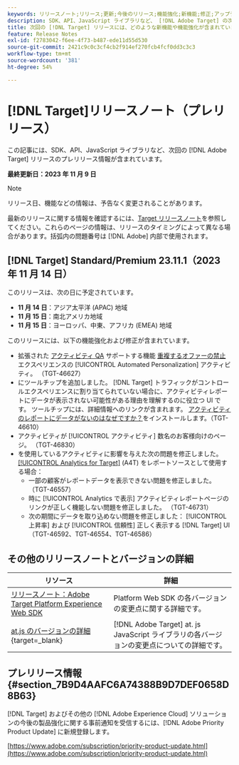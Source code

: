 ```yaml
---
keywords: リリースノート;リリース;更新;今後のリリース;機能強化;新機能;修正;アップデート;プレリリース
description: SDK、API、JavaScript ライブラリなど、 [!DNL Adobe Target] の次回のリリースに含まれている新機能、機能強化および修正について説明します。
title: 次回の [!DNL Target] リリースには、どのような新機能や機能強化が含まれていますか？
feature: Release Notes
exl-id: f2783042-f6ee-4f73-b487-ede11d55d530
source-git-commit: 2421c9c0c3cf4cb2f914ef270fcb4fcf0dd3c3c3
workflow-type: tm+mt
source-wordcount: '381'
ht-degree: 54%

---
```


# [!DNL Target]リリースノート（プレリリース）

この記事には、SDK、API、JavaScript ライブラリなど、次回の [!DNL Adobe Target] リリースのプレリリース情報が含まれています。

**最終更新日：2023 年 11 月 9 日**

>[!NOTE]
>
>リリース日、機能などの情報は、予告なく変更されることがあります。
>
>最新のリリースに関する情報を確認するには、[Target リリースノート](release-notes.md)を参照してください。これらのページの情報は、リリースのタイミングによって異なる場合があります。括弧内の問題番号は [!DNL Adobe] 内部で使用されます。

## [!DNL Target] Standard/Premium 23.11.1（2023 年 11 月 14 日）

このリリースは、次の日に予定されています。

* **11 月 14 日**：アジア太平洋 (APAC) 地域
* **11 月 15 日**：南北アメリカ地域
* **11 月 15 日**：ヨーロッパ、中東、アフリカ (EMEA) 地域

このリリースには、以下の機能強化および修正が含まれています。

* 拡張された [アクティビティ QA](/help/main/c-activities/c-activity-qa/activity-qa.md) サポートする機能 [重複するオファーの禁止](/help/main/c-activities/t-automated-personalization/managing-exclusions.md) エクスペリエンスの [!UICONTROL Automated Personalization] アクティビティ。 （TGT-46627）
* にツールチップを追加しました。 [!DNL Target] トラフィックがコントロールエクスペリエンスに割り当てられていない場合に、アクティビティレポートにデータが表示されない可能性がある理由を理解するのに役立つ UI です。 ツールチップには、詳細情報へのリンクが含まれます。 [アクティビティのレポートにデータがないのはなぜですか？](/help/main/c-reports/reporting-frequently-asked-questions.md#section_E4722F6445884130951DF79981C8289B)をインストールします。（TGT-46610）
* アクティビティが [!UICONTROL アクティビティ] 数名のお客様向けのページ。 （TGT-46830）
* を使用しているアクティビティに影響を与えた次の問題を修正しました。 [[!UICONTROL Analytics for Target]](/help/main/c-integrating-target-with-mac/a4t/a4t.md) (A4T) をレポートソースとして使用する場合：
   * 一部の顧客がレポートデータを表示できない問題を修正しました。 （TGT-46557）
   * 時に [!UICONTROL Analytics で表示] アクティビティレポートページのリンクが正しく機能しない問題を修正しました。 （TGT-46731）
   * 次の期間にデータを取り込めない問題を修正しました： [!UICONTROL 上昇率] および [!UICONTROL 信頼性] 正しく表示する [!DNL Target] UI （TGT-46592、TGT-46554、TGT-46586）

## その他のリリースノートとバージョンの詳細

| リソース | 詳細 |
|--- |--- |
| [リリースノート：Adobe Target Platform Experience Web SDK](https://experienceleague.adobe.com/docs/experience-platform/edge/release-notes.html?lang=ja) | Platform Web SDK の各バージョンの変更点に関する詳細です。 |
| [at.js のバージョンの詳細](https://experienceleague.corp.adobe.com/docs/target-dev/developer/client-side/at-js-implementation/target-atjs-versions.html?lang=ja){target=_blank} | [!DNL Adobe Target] at. js JavaScript ライブラリの各バージョンの変更点についての詳細です。 |

## プレリリース情報 {#section_7B9D4AAFC6A74388B9D7DEF0658D8B63}

[!DNL Target] およびその他の [!DNL Adobe Experience Cloud] ソリューションの今後の製品強化に関する事前通知を受信するには、[!DNL Adobe Priority Product Update] に新規登録します。

[https://www.adobe.com/subscription/priority-product-update.html](https://www.adobe.com/subscription/priority-product-update.html)
